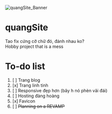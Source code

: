 ![quangSite_Banner](https://user-images.githubusercontent.com/68984861/212021281-318a0a44-f46d-4f51-b871-85175c3ce504.svg)
# quangSite
Tao fix cứng cỡ chữ đó, đánh nhau ko?\
Hobby project that is a mess
# To-do list
1. [ ] Trang blog
2. [x] Trang linh tinh
3. [ ] Responsive đẹp hơn (bây h nó phèn vãi đái)
4. [ ] Hosting đàng hoàng
5. [x] Favicon
6. [ ] ~~Planning on a REVAMP~~
